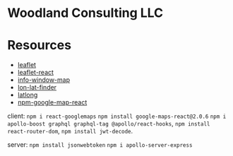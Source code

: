 # Woodland Consulting LLC

# Resources 

* [leaflet](https://leafletjs.com/reference-1.7.1.html)
* [leaflet-react](https://react-leaflet.js.org/docs/start-installation)
* [info-window-map](https://developers.google.com/maps/documentation/javascript/examples/infowindow-simple#maps_infowindow_simple-typescript)
* [lon-lat-finder](https://www.findlatitudeandlongitude.com/?lat=34.857669&lon=-76.893117&zoom=&map_type=ROADMAP)
* [latlong](https://www.latlong.net/)
* [npm-google-map-react](https://www.npmjs.com/package/google-map-react?source=post_page-----9694a475f00a----------------------)

client:
`npm i react-googlemaps`
`npm install google-maps-react@2.0.6`
`npm i apollo-boost graphql graphql-tag @apollo/react-hooks`, `npm install react-router-dom`,
`npm install jwt-decode`.

server:
`npm install jsonwebtoken`
`npm i apollo-server-express`

